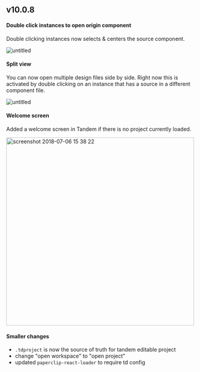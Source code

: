## v10.0.8

#### Double click instances to open origin component

Double clicking instances now selects & centers the source component.

![untitled](https://user-images.githubusercontent.com/757408/42292057-24a4a40a-7fa6-11e8-88dd-0fbef3651872.gif)

#### Split view

You can now open multiple design files side by side. Right now this is activated by double clicking on an instance that has a source
in a different component file.

![untitled](https://user-images.githubusercontent.com/757408/42292147-c975789c-7fa6-11e8-9b2f-218191d2deb8.gif)

#### Welcome screen

Added a welcome screen in Tandem if there is no project currently loaded.

<img width="500" alt="screenshot 2018-07-06 15 38 22" src="https://user-images.githubusercontent.com/757408/42395047-b53b5eea-8132-11e8-8c00-b28f93c07f7f.png">

#### Smaller changes

- `.tdproject` is now the source of truth for tandem editable project
- change "open workspace" to "open project"
- updated `paperclip-react-loader` to require td config
